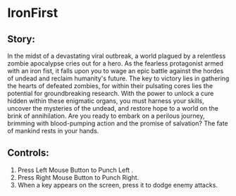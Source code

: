 # IronFirst

## Story:

In the midst of a devastating viral outbreak, a world plagued by a relentless zombie apocalypse cries out for a hero. As the fearless protagonist armed with an iron fist, it falls upon you to wage an epic battle against the hordes of undead and reclaim humanity's future. The key to victory lies in gathering the hearts of defeated zombies, for within their pulsating cores lies the potential for groundbreaking research. With the power to unlock a cure hidden within these enigmatic organs, you must harness your skills, uncover the mysteries of the undead, and restore hope to a world on the brink of annihilation. Are you ready to embark on a perilous journey, brimming with blood-pumping action and the promise of salvation? The fate of mankind rests in your hands.

## Controls:

1. Press Left Mouse Button to Punch Left .
2. Press Right Mouse Button to Punch Right.
3. When a key appears on the screen, press it to dodge enemy attacks.
